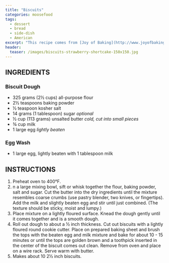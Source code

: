 ```yaml
---
title: "Biscuits"
categories: moosefood
tags: 
  - dessert
  - bread
  - side-dish
  - American
excerpt: "This recipe comes from [Joy of Baking](http://www.joyofbaking.com/Biscuits.html). I tried grating frozen butter instead of cutting it into cubes. This would probably work very well on a cool day but it was a challenge on a very hot and humid day. Next time maybe try chilling the biscuits on the sheet after cutting them, just before baking?"
header:
  teaser: /images/biscuits-strawberry-shortcake-150x150.jpg
---
```


## INGREDIENTS

### Biscuit Dough
* 325 grams (2½ cups) all-purpose flour
* 2½ teaspoons baking powder
* ½ teaspoon kosher salt
* 14 grams (1 tablespoon) sugar _optional_
* ½ cup (113 grams) unsalted butter _cold, cut into small pieces_
* ¾ cup milk
* 1 large egg _lightly beaten_

### Egg Wash
* 1 large egg, lightly beaten with 1 tablespoon milk

## INSTRUCTIONS
1. Preheat oven to 400°F.
2. n a large mixing bowl, sift or whisk together the flour, baking powder, salt and sugar. Cut the butter into the dry ingredients until the mixture resembles coarse crumbs (use pastry blender, two knives, or fingertips). Add the milk and slightly beaten egg and stir until just combined. (The texture should be sticky, moist and lumpy.)
3. Place mixture on a lightly floured surface. Knead the dough gently until it comes together and is a smooth dough.
4. Roll out dough to about a ½ inch thickness. Cut out biscuits with a lightly floured round cookie cutter. Place on prepared baking sheet and brush the tops with the beaten egg and milk mixture and bake for about 10 - 15 minutes or until the tops are golden brown and a toothpick inserted in the center of the biscuit comes out clean. Remove from oven and place on a wire rack. Serve warm with butter.
5. Makes about 10 2½ inch biscuits.